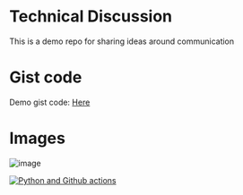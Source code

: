 # Technical Discussion
This is a demo repo for sharing ideas around communication

# Gist code 
Demo gist code: [Here](https://gist.github.com/chandrakundu/c3c8c13e262f7aef92bc63bc89121aa0)

# Images
![image](https://github.com/chandrakundu/technical-discussion/assets/5290093/76138a29-2e45-45e7-81e2-44babc9552e0)

[![Python and Github actions](https://github.com/chandrakundu/technical-discussion/actions/workflows/main.yml/badge.svg)](https://github.com/chandrakundu/technical-discussion/actions/workflows/main.yml)
